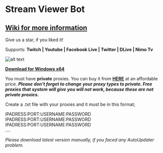 # Stream Viewer Bot
## **[Wiki for more information](https://github.com/gorkemhacioglu/Stream-Viewer-Bot/wiki)**

Give us a star, if you liked it!

Supports: **Twitch | Youtube | Facebook Live | Twitter | DLive | Nimo Tv**

![alt text](https://mytwitchbot.com/images/ui2_7.png)

**[Download for Windows x64](http://mytwitchbot.com/Download/win-x64.zip)**

You must have **private** proxies. You can buy it from [**HERE**](https://www.webshare.io/?referral_code=ceuygyx4sir2)
 at an affordable price. ***Please don't forget to change your proxy types to private. Free proxies that system will give you will not work, because these are not private proxies.***

Create a .txt file with your proxies and it must be in this format;

IPADRESS:PORT:USERNAME:PASSWORD<br />
IPADRESS:PORT:USERNAME:PASSWORD<br />
IPADRESS:PORT:USERNAME:PASSWORD<br />
....

*Please download latest version manually, if you faced any AutoUpdater problem.*
